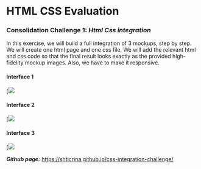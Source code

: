 # HTML CSS Evaluation

###  Consolidation Challenge 1: ***Html Css integration***

In this exercise, we will build a full integration of 3 mockups, step by step. We will create one html page and one css file.
We will add the relevant html and css code so that the final result looks exactly as the provided high-fidelity mockup images.
Also, we have to make it responsive.

#### Interface 1

[![](https://github.com/becodeorg/Startup-Brussels-Johnson-5.25/raw/master/1.The-Field/End-of-Fields-Consolidation-Challenges/docs/images/03.zone-benefits-grid.png)

#### Interface 2

[![](https://github.com/becodeorg/Startup-Brussels-Johnson-5.25/raw/master/1.The-Field/End-of-Fields-Consolidation-Challenges/docs/images/13.ui-chart-2.png)

#### Interface 3

[![](https://github.com/becodeorg/Startup-Brussels-Johnson-5.25/raw/master/1.The-Field/End-of-Fields-Consolidation-Challenges/docs/images/15.card-small.png)


***Github page:***  https://shticrina.github.io/css-integration-challenge/
